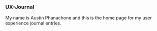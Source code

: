 ### UX-Journal

My name is Austin Phanachone and this is the home page for my user experience journal entries.
